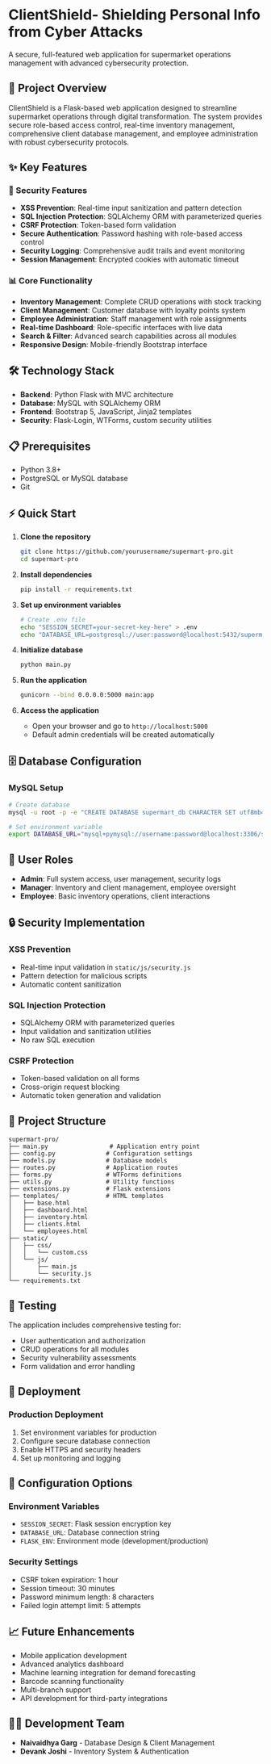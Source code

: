 # ClientShield- Shielding Personal Info from Cyber Attacks

A secure, full-featured web application for supermarket operations management with advanced cybersecurity protection.

## 🚀 Project Overview

ClientShield is a Flask-based web application designed to streamline supermarket operations through digital transformation. The system provides secure role-based access control, real-time inventory management, comprehensive client database management, and employee administration with robust cybersecurity protocols.

## ✨ Key Features

### 🔐 Security Features
- **XSS Prevention**: Real-time input sanitization and pattern detection
- **SQL Injection Protection**: SQLAlchemy ORM with parameterized queries
- **CSRF Protection**: Token-based form validation
- **Secure Authentication**: Password hashing with role-based access control
- **Security Logging**: Comprehensive audit trails and event monitoring
- **Session Management**: Encrypted cookies with automatic timeout

### 📊 Core Functionality
- **Inventory Management**: Complete CRUD operations with stock tracking
- **Client Management**: Customer database with loyalty points system
- **Employee Administration**: Staff management with role assignments
- **Real-time Dashboard**: Role-specific interfaces with live data
- **Search & Filter**: Advanced search capabilities across all modules
- **Responsive Design**: Mobile-friendly Bootstrap interface

## 🛠️ Technology Stack

- **Backend**: Python Flask with MVC architecture
- **Database**: MySQL with SQLAlchemy ORM
- **Frontend**: Bootstrap 5, JavaScript, Jinja2 templates
- **Security**: Flask-Login, WTForms, custom security utilities

## 📋 Prerequisites

- Python 3.8+
- PostgreSQL or MySQL database
- Git

## ⚡ Quick Start

1. **Clone the repository**
   ```bash
   git clone https://github.com/yourusername/supermart-pro.git
   cd supermart-pro
   ```

2. **Install dependencies**
   ```bash
   pip install -r requirements.txt
   ```

3. **Set up environment variables**
   ```bash
   # Create .env file
   echo "SESSION_SECRET=your-secret-key-here" > .env
   echo "DATABASE_URL=postgresql://user:password@localhost:5432/supermart_db" >> .env
   ```

4. **Initialize database**
   ```bash
   python main.py
   ```

5. **Run the application**
   ```bash
   gunicorn --bind 0.0.0.0:5000 main:app
   ```

6. **Access the application**
   - Open your browser and go to `http://localhost:5000`
   - Default admin credentials will be created automatically

## 🗄️ Database Configuration
### MySQL Setup
```bash
# Create database
mysql -u root -p -e "CREATE DATABASE supermart_db CHARACTER SET utf8mb4 COLLATE utf8mb4_unicode_ci;"

# Set environment variable
export DATABASE_URL="mysql+pymysql://username:password@localhost:3306/supermart_db"
```

## 👥 User Roles

- **Admin**: Full system access, user management, security logs
- **Manager**: Inventory and client management, employee oversight
- **Employee**: Basic inventory operations, client interactions

## 🔒 Security Implementation

### XSS Prevention
- Real-time input validation in `static/js/security.js`
- Pattern detection for malicious scripts
- Automatic content sanitization

### SQL Injection Protection
- SQLAlchemy ORM with parameterized queries
- Input validation and sanitization utilities
- No raw SQL execution

### CSRF Protection
- Token-based validation on all forms
- Cross-origin request blocking
- Automatic token generation and validation

## 📁 Project Structure

```
supermart-pro/
├── main.py                 # Application entry point
├── config.py              # Configuration settings
├── models.py              # Database models
├── routes.py              # Application routes
├── forms.py               # WTForms definitions
├── utils.py               # Utility functions
├── extensions.py          # Flask extensions
├── templates/             # HTML templates
│   ├── base.html
│   ├── dashboard.html
│   ├── inventory.html
│   ├── clients.html
│   └── employees.html
├── static/
│   ├── css/
│   │   └── custom.css
│   └── js/
│       ├── main.js
│       └── security.js
└── requirements.txt
```

## 🧪 Testing

The application includes comprehensive testing for:
- User authentication and authorization
- CRUD operations for all modules
- Security vulnerability assessments
- Form validation and error handling

## 🚀 Deployment

### Production Deployment
1. Set environment variables for production
2. Configure secure database connection
3. Enable HTTPS and security headers
4. Set up monitoring and logging

## 🔧 Configuration Options

### Environment Variables
- `SESSION_SECRET`: Flask session encryption key
- `DATABASE_URL`: Database connection string
- `FLASK_ENV`: Environment mode (development/production)

### Security Settings
- CSRF token expiration: 1 hour
- Session timeout: 30 minutes
- Password minimum length: 8 characters
- Failed login attempt limit: 5 attempts

## 📈 Future Enhancements

- Mobile application development
- Advanced analytics dashboard
- Machine learning integration for demand forecasting
- Barcode scanning functionality
- Multi-branch support
- API development for third-party integrations

## 👨‍💻 Development Team

- **Naivaidhya Garg** - Database Design & Client Management
- **Devank Joshi** - Inventory System & Authentication
